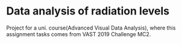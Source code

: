 # Data analysis of radiation levels
 Project for a uni. course(Advanced Visual Data Analysis), where this assignment tasks comes from VAST 2019 Challenge MC2.
